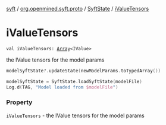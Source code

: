 [syft](../../index.md) / [org.openmined.syft.proto](../index.md) / [SyftState](index.md) / [iValueTensors](./i-value-tensors.md)

# iValueTensors

`val iValueTensors: `[`Array`](https://kotlinlang.org/api/latest/jvm/stdlib/kotlin/-array/index.html)`<IValue>`

the IValue tensors for the model params

``` kotlin
modelSyftState?.updateState(newModelParams.toTypedArray())
```

``` kotlin
modelSyftState = SyftState.loadSyftState(modelFile)
Log.d(TAG, "Model loaded from $modelFile")
```

### Property

`iValueTensors` - the IValue tensors for the model params